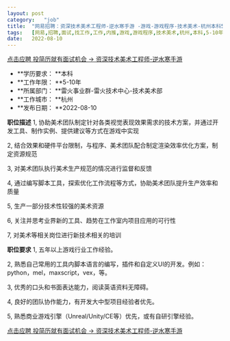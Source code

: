 ```yaml
---
layout:	post
category:	"job"
title:	"网易招聘：资深技术美术工程师-逆水寒手游 -游戏-游戏程序-技术美术-杭州本科5-10年"
tags:	[网易,招聘,面试,找工作,工作,内推,游戏,游戏程序,技术美术,杭州,本科,5-10年]
date:	2022-08-10
---
```


[点击应聘 投简历就有面试机会 -> 资深技术美术工程师-逆水寒手游 ](http://mobile.bole.netease.com/bole/boleDetail?id=29002&employeeId=346f03c3cda5f04c&key=all)



- **学历要求： **本科
- **工作年限： **5-10年
- **所属部门： **雷火事业群-雷火技术中心-技术美术部
- **工作城市： **杭州
- **发布日期： **2022-08-10



**职位描述**
1, 协助美术团队制定针对各类视觉表现效果需求的技术方案，并通过开发工具、制作实例、提供建议等方式在游戏中实现

2, 结合效果和硬件平台限制，与程序、美术团队配合制定渲染效率优化方案，制定资源规范

3, 对美术团队执行美术生产规范的情况进行监督和反馈

4, 通过编写脚本工具，探索优化工作流程等方式，协助美术团队提升生产效率和质量

5, 生产一部分技术性较强的美术资源

6, 关注并思考业界新的工具、趋势在工作室内项目应用的可行性

7, 对美术等相关岗位进行新技术相关的培训



**职位要求**
1, 五年以上游戏行业工作经验。

2, 熟悉自己常用的工具内脚本语言的编写，插件和自定义UI的开发。例如：python，mel，maxscript，vex，等。

3, 优秀的口头和书面表达能力，阅读英语资料无障碍。

4, 良好的团队协作能力，有开发大中型项目经验者优先。

5, 熟悉商业游戏引擎（Unreal/Unity/CE等）优先，或有自研引擎经验。



[点击应聘 投简历就有面试机会 -> 资深技术美术工程师-逆水寒手游 ](http://mobile.bole.netease.com/bole/boleDetail?id=29002&employeeId=346f03c3cda5f04c&key=all)